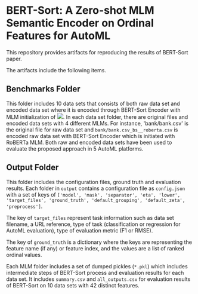 # BERT-Sort: A Zero-shot MLM Semantic Encoder on Ordinal Features for AutoML
This repository provides artifacts for reproducing the results of BERT-Sort paper.

The artifacts include the following items.
## Benchmarks Folder
This folder includes 10 data sets that consists of both raw data set and encoded data set where it is encoded through BERT-Sort Encoder with MLM initialization of <img src="https://latex.codecogs.com/svg.latex?&space;M_{1..4}"/>. In each data set folder, there are original files and encoded data sets with 4 different MLMs. For instance, 'bank/bank.csv' is the original file for raw data set and `bank/bank.csv_bs__roberta.csv` is encoded raw data set with BERT-Sort Encoder which is initiated with RoBERTa MLM. Both raw and encoded data sets have been used to evaluate the proposed approach in 5 AutoML platforms.
## Output Folder
This folder includes the configuration files, ground truth and evaluation results. Each folder in `output` contains a configuration file as `config.json` with a set of keys of
`['model', 'mask', 'separator', 'eta', 'lower', 'target_files', 'ground_truth', 'default_grouping', 'default_zeta', 'preprocess']`. 

The key of `target_files` represent task information such as data set filename, a URL reference, type of task (classification or regression for AutoML evaluation), type of evaluation metric (F1 or RMSE). 

The key of `ground_truth` is a dictionary where the keys are representing the feature name (if any) or feature index, and the values are a list of ranked ordinal values. 

Each MLM folder includes a set of dumped pickles (`*.pkl`) which includes intermediate steps of BERT-Sort process and evaluation results for each data set. It includes `summary.csv` and `all_outputs.csv` for evaluation results of BERT-Sort on 10 data sets with 42 distinct features.
